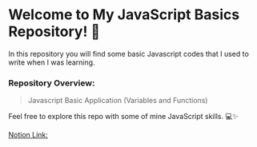 # Welcome to My JavaScript Basics Repository! 🚀

In this repository you will find some basic Javascript codes that I used to write when I was learning.

### Repository Overview:
> Javascript Basic Application (Variables and Functions)

Feel free to explore this repo with some of mine JavaScript skills. 💻✨

[Notion Link:](https://sunamray.notion.site/Javascript-Basics-fc59a635403f48698c9a76395d7c6022)
